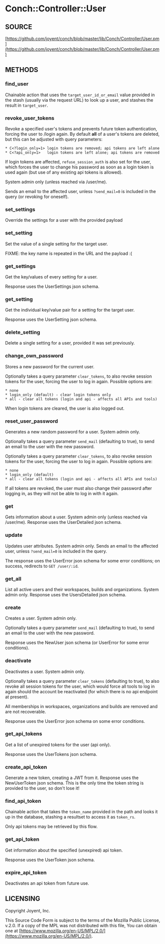 # Conch::Controller::User

## SOURCE

[https://github.com/joyent/conch/blob/master/lib/Conch/Controller/User.pm](https://github.com/joyent/conch/blob/master/lib/Conch/Controller/User.pm)

## METHODS

### find\_user

Chainable action that uses the `target_user_id_or_email` value provided in the stash (usually
via the request URL) to look up a user, and stashes the result in `target_user`.

### revoke\_user\_tokens

Revoke a specified user's tokens and prevents future token authentication,
forcing the user to /login again. By default **all** of a user's tokens are deleted,
but this can be adjusted with query parameters:

```
* C<?login_only=1> login tokens are removed; api tokens are left alone
* C<?api_only=1>   login tokens are left alone; api tokens are removed
```

If login tokens are affected, `refuse_session_auth` is also set for the user, which forces the
user to change his password as soon as a login token is used again (but use of any existing api
tokens is allowed).

System admin only (unless reached via /user/me).

Sends an email to the affected user, unless `?send_mail=0` is included in the query (or
revoking for oneself).

### set\_settings

Override the settings for a user with the provided payload

### set\_setting

Set the value of a single setting for the target user.

FIXME: the key name is repeated in the URL and the payload :(

### get\_settings

Get the key/values of every setting for a user.

Response uses the UserSettings json schema.

### get\_setting

Get the individual key/value pair for a setting for the target user.

Response uses the UserSetting json schema.

### delete\_setting

Delete a single setting for a user, provided it was set previously.

### change\_own\_password

Stores a new password for the current user.

Optionally takes a query parameter `clear_tokens`, to also revoke session tokens for the user,
forcing the user to log in again. Possible options are:

```
* none
* login_only (default) - clear login tokens only
* all - clear all tokens (login and api - affects all APIs and tools)
```

When login tokens are cleared, the user is also logged out.

### reset\_user\_password

Generates a new random password for a user. System admin only.

Optionally takes a query parameter `send_mail` (defaulting to true), to send an
email to the user with the new password.

Optionally takes a query parameter `clear_tokens`, to also revoke session tokens for the user,
forcing the user to log in again. Possible options are:

```
* none
* login_only (default)
* all - clear all tokens (login and api - affects all APIs and tools)
```

If all tokens are revoked, the user must also change their password after logging in, as they
will not be able to log in with it again.

### get

Gets information about a user. System admin only (unless reached via /user/me).
Response uses the UserDetailed json schema.

### update

Updates user attributes. System admin only.
Sends an email to the affected user, unless `?send_mail=0` is included in the query.

The response uses the UserError json schema for some error conditions; on success, redirects to
`GET /user/:id`.

### get\_all

List all active users and their workspaces, builds and organizations. System admin only.
Response uses the UsersDetailed json schema.

### create

Creates a user. System admin only.

Optionally takes a query parameter `send_mail` (defaulting to true), to send an
email to the user with the new password.

Response uses the NewUser json schema (or UserError for some error conditions).

### deactivate

Deactivates a user. System admin only.

Optionally takes a query parameter `clear_tokens` (defaulting to true), to also revoke all
session tokens for the user, which would force all tools to log in again should the account be
reactivated (for which there is no api endpoint at present).

All memberships in workspaces, organizations and builds are removed and are not recoverable.

Response uses the UserError json schema on some error conditions.

### get\_api\_tokens

Get a list of unexpired tokens for the user (api only).

Response uses the UserTokens json schema.

### create\_api\_token

Generate a new token, creating a JWT from it. Response uses the NewUserToken json schema.
This is the only time the token string is provided to the user, so don't lose it!

### find\_api\_token

Chainable action that takes the `token_name` provided in the path and looks it up in the
database, stashing a resultset to access it as `token_rs`.

Only api tokens may be retrieved by this flow.

### get\_api\_token

Get information about the specified (unexpired) api token.

Response uses the UserToken json schema.

### expire\_api\_token

Deactivates an api token from future use.

## LICENSING

Copyright Joyent, Inc.

This Source Code Form is subject to the terms of the Mozilla Public License,
v.2.0. If a copy of the MPL was not distributed with this file, You can obtain
one at [https://www.mozilla.org/en-US/MPL/2.0/](https://www.mozilla.org/en-US/MPL/2.0/).
